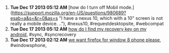 1. **Tue Dec 17 2013 05:12 AM** [how do I turn off Mobil mode.](https://support.mozilla.org/en-US/questions/980689?esab=a&s=&r=0&as=s "I have a nexus 10, which with a 10" screen is not really a mobile device.  .."), #nexus10, #requestdesktopsite, #webcompat
1. **Tue Dec 17 2013 05:12 AM** [how do I find my recovery key on my android](https://support.mozilla.org/en-US/questions/980687?esab=a&s=&r=1&as=s "I cannot find my android recovery to synchronize"), #sync, #syncrecovery
1. **Tue Dec 17 2013 02:12 AM** [we want firefox for window 8 phone please](https://support.mozilla.org/en-US/questions/980680?esab=a&s=&r=2&as=s "Please develop Firefox app for Lumia"), #windowsphone,
